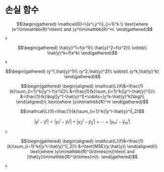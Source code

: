 # 손실 함수

$$\begin{gathered}
\mathcal{D}=\{x^i,y^i\}_{i=1}^k \\
\text{where }x^i\in\mathbb{R}^n\text{ and }y^i\in\mathbb{R}^m.
\end{gathered}$$

```python
x
```

$$\begin{gathered}
\hat{y}^1=f(x^1)\\
\hat{y}^2=f(x^2)\\
\vdots\\
\hat{y}^k=f(x^k)
\end{gathered}$$

```python
x
```

$$\begin{gathered}
(y^1,\hat{y}^1)\\
(y^2,\hat{y}^2)\\
\vdots\\
(y^k,\hat{y}^k)
\end{gathered}$$

$$\begin{gathered}
\begin{aligned}
\mathcal{L}(f)&=\frac{1}{k}\sum_{i=1}^k{|y^i-f(x^i)|}\\
&=\frac{1}{k}\sum_{i=1}^k{|y^i-\hat{y}^i|}\\
&=\frac{1}{k}\big(|y^1-\hat{y}^1|+\cdots+|y^k-\hat{y}^k|\big)\\
\end{aligned}\\
\text{where }y\in\mathbb{R}^m
\end{gathered}$$

$$\mathcal{L}(f)=\frac{1}{k}\sum_{i=1}^k{|y^i-\hat{y}^i|_2}$$

$$
|y^i-\hat{y}^i|=|y_1^i-\hat{y}_1^i|+|y_2^i-\hat{y}_2^i|+\cdots+|y_m^i-\hat{y}_m^i|
$$

```python
x
```

$$\begin{gathered}
\begin{aligned}
\mathcal{L}(f)&=\frac{1}{k}\sum_{i=1}^k{|y^i-\hat{y}^i|_2}\\
&=\text{MSE}(y,\hat{y})
\end{aligned}\\
\text{where }y\in\mathbb{R}^{k\times{m}}\text{ and }\hat{y}\in\mathbb{R}^{k\times{m}}.
\end{gathered}$$

```python
x
```
